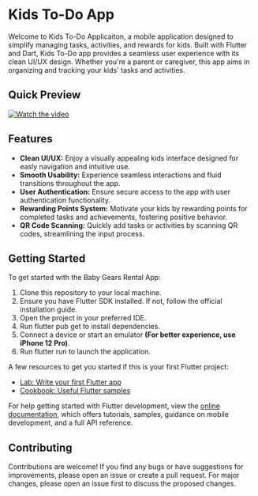 # Kids To-Do App

Welcome to Kids To-Do Applicaiton, a mobile application designed to simplify managing tasks, activities, and rewards for kids. Built with Flutter and Dart, Kids To-Do app provides a seamless user experience with its clean UI/UX design. Whether you're a parent or caregiver, this app aims in organizing and tracking your kids' tasks and activities.


## Quick Preview

[![Watch the video](https://github.com/youssifsamir/KidsTodo-App/assets/113045942/aaab429a-b919-4ce0-ae38-b6a40cb0a3ef)](https://streamable.com/k7ivyh)


## Features

- **Clean UI/UX:** Enjoy a visually appealing kids interface designed for easly navigation and intuitive use.
- **Smooth Usability:** Experience seamless interactions and fluid transitions throughout the app.
- **User Authentication:** Ensure secure access to the app with user authentication functionality.
- **Rewarding Points System:** Motivate your kids by rewarding points for completed tasks and achievements, fostering positive behavior.
- **QR Code Scanning:** Quickly add tasks or activities by scanning QR codes, streamlining the input process.


## Getting Started

To get started with the Baby Gears Rental App:

  1. Clone this repository to your local machine.
  2. Ensure you have Flutter SDK installed. If not, follow the official installation guide.
  3. Open the project in your preferred IDE.
  4. Run flutter pub get to install dependencies.
  5. Connect a device or start an emulator **(For better experience, use iPhone 12 Pro)**.
  6. Run flutter run to launch the application.

A few resources to get you started if this is your first Flutter project:

- [Lab: Write your first Flutter app](https://docs.flutter.dev/get-started/codelab)
- [Cookbook: Useful Flutter samples](https://docs.flutter.dev/cookbook)

For help getting started with Flutter development, view the [online documentation](https://docs.flutter.dev/), which offers tutorials, samples, guidance on mobile development, and a full API reference.

## Contributing

Contributions are welcome! If you find any bugs or have suggestions for improvements, please open an issue or create a pull request. For major changes, please open an issue first to discuss the proposed changes.

